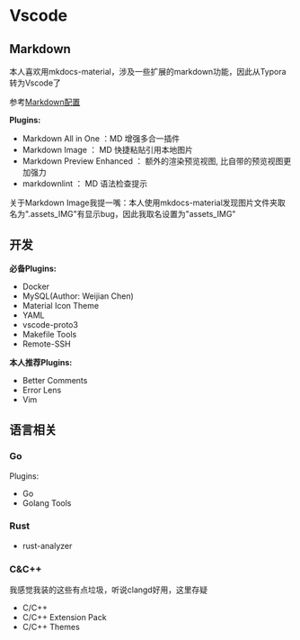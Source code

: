 # Vscode

## Markdown

本人喜欢用mkdocs-material，涉及一些扩展的markdown功能，因此从Typora转为Vscode了

参考[Markdown配置](https://blog.cxplay.org/works/vscode-to-markdown-editor/#%E8%BD%AF%E4%BB%B6%E5%AE%89%E8%A3%85)

**Plugins:**
- Markdown All in One ：MD 增强多合一插件
- Markdown Image ： MD 快捷粘贴引用本地图片
- Markdown Preview Enhanced ： 额外的渲染预览视图, 比自带的预览视图更加强力
- markdownlint ： MD 语法检查提示

关于Markdown Image我提一嘴：本人使用mkdocs-material发现图片文件夹取名为".assets_IMG"有显示bug，因此我取名设置为"assets_IMG"

## 开发

**必备Plugins:**
- Docker
- MySQL(Author: Weijian Chen)
- Material Icon Theme
- YAML
- vscode-proto3
- Makefile Tools
- Remote-SSH

**本人推荐Plugins:**
- Better Comments
- Error Lens
- Vim

## 语言相关

### Go
Plugins:
- Go
- Golang Tools

### Rust
- rust-analyzer

### C&C++

我感觉我装的这些有点垃圾，听说clangd好用，这里存疑
- C/C++
- C/C++ Extension Pack
- C/C++ Themes